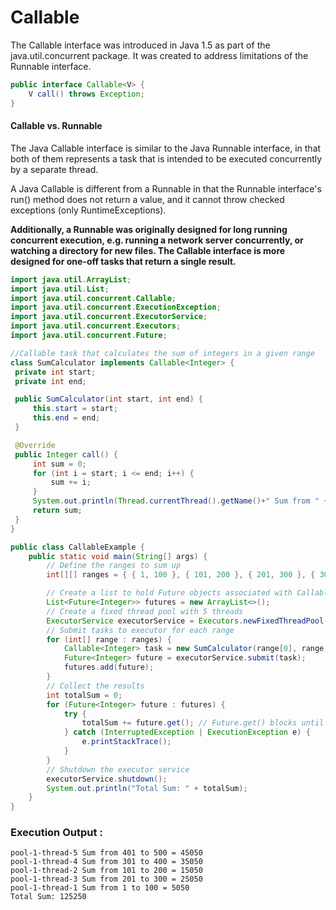 # Callable
The Callable interface was introduced in Java 1.5 as part of the java.util.concurrent package. It was created to address limitations of the Runnable interface.

```java
public interface Callable<V> {
    V call() throws Exception;
}
```

#### Callable vs. Runnable
The Java Callable interface is similar to the Java Runnable interface, in that both of them represents a task that is intended to be executed concurrently by a separate thread.

A Java Callable is different from a Runnable in that the Runnable interface's run() method does not return a value, and it cannot throw checked exceptions (only RuntimeExceptions).

**Additionally, a Runnable was originally designed for long running concurrent execution, e.g. running a network server concurrently, or watching a directory for new files. The Callable interface is more designed for one-off tasks that return a single result.**

```java
import java.util.ArrayList;
import java.util.List;
import java.util.concurrent.Callable;
import java.util.concurrent.ExecutionException;
import java.util.concurrent.ExecutorService;
import java.util.concurrent.Executors;
import java.util.concurrent.Future;

//Callable task that calculates the sum of integers in a given range
class SumCalculator implements Callable<Integer> {
 private int start;
 private int end;

 public SumCalculator(int start, int end) {
     this.start = start;
     this.end = end;
 }

 @Override
 public Integer call() {
     int sum = 0;
     for (int i = start; i <= end; i++) {
         sum += i;
     }
     System.out.println(Thread.currentThread().getName()+" Sum from " + start + " to " + end + " = " + sum);
     return sum;
 }
}

public class CallableExample {
    public static void main(String[] args) {
        // Define the ranges to sum up
        int[][] ranges = { { 1, 100 }, { 101, 200 }, { 201, 300 }, { 301, 400 }, { 401, 500 } };

        // Create a list to hold Future objects associated with Callable tasks
        List<Future<Integer>> futures = new ArrayList<>();
        // Create a fixed thread pool with 5 threads
        ExecutorService executorService = Executors.newFixedThreadPool(5);
        // Submit tasks to executor for each range
        for (int[] range : ranges) {
            Callable<Integer> task = new SumCalculator(range[0], range[1]);
            Future<Integer> future = executorService.submit(task);
            futures.add(future);
        }
        // Collect the results
        int totalSum = 0;
        for (Future<Integer> future : futures) {
            try {
                totalSum += future.get(); // Future.get() blocks until the result is available
            } catch (InterruptedException | ExecutionException e) {
                e.printStackTrace();
            }
        }
        // Shutdown the executor service
        executorService.shutdown();
        System.out.println("Total Sum: " + totalSum);
    }
}
```

### Execution Output :
```
pool-1-thread-5 Sum from 401 to 500 = 45050
pool-1-thread-4 Sum from 301 to 400 = 35050
pool-1-thread-2 Sum from 101 to 200 = 15050
pool-1-thread-3 Sum from 201 to 300 = 25050
pool-1-thread-1 Sum from 1 to 100 = 5050
Total Sum: 125250
```
